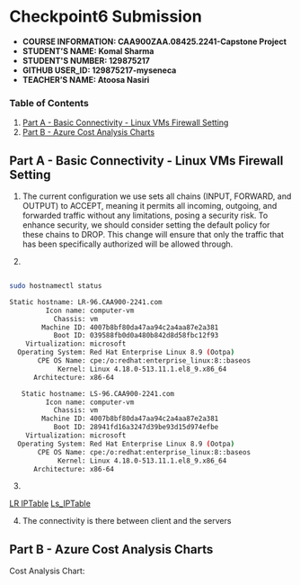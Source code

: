 # Checkpoint6 Submission

- **COURSE INFORMATION: CAA900ZAA.08425.2241-Capstone Project**
- **STUDENT’S NAME: Komal Sharma**
- **STUDENT'S NUMBER: 129875217**
- **GITHUB USER_ID: 129875217-myseneca**
- **TEACHER’S NAME: Atoosa Nasiri**

### Table of Contents

1. [Part A - Basic Connectivity - Linux VMs Firewall Setting](#part-a---basic-connectivity---linux-vms-firewall-setting)
2. [Part B - Azure Cost Analysis Charts](#part-b---azure-cost-analysis-charts)

## Part A - Basic Connectivity - Linux VMs Firewall Setting

1. The current configuration we use sets all chains (INPUT, FORWARD, and OUTPUT) to ACCEPT, meaning it permits all incoming, outgoing, and forwarded traffic without any limitations, posing a security risk. To enhance security, we should consider setting the default policy for these chains to DROP. This change will ensure that only the traffic that has been specifically authorized will be allowed through.

2.
```bash

sudo hostnamectl status

Static hostname: LR-96.CAA900-2241.com
         Icon name: computer-vm
           Chassis: vm
        Machine ID: 4007b8bf80da47aa94c2a4aa87e2a381
           Boot ID: 039588fb0d0a480b842d8d58fbc12f93
    Virtualization: microsoft
  Operating System: Red Hat Enterprise Linux 8.9 (Ootpa)
       CPE OS Name: cpe:/o:redhat:enterprise_linux:8::baseos
            Kernel: Linux 4.18.0-513.11.1.el8_9.x86_64
      Architecture: x86-64

   Static hostname: LS-96.CAA900-2241.com
         Icon name: computer-vm
           Chassis: vm
        Machine ID: 4007b8bf80da47aa94c2a4aa87e2a381
           Boot ID: 28941fd16a3247d39be93d15d974efbe
    Virtualization: microsoft
  Operating System: Red Hat Enterprise Linux 8.9 (Ootpa)
       CPE OS Name: cpe:/o:redhat:enterprise_linux:8::baseos
            Kernel: Linux 4.18.0-513.11.1.el8_9.x86_64
      Architecture: x86-64

```
3.
[LR IPTable](./lr_iptable.txt)
[Ls_IPTable](./ls_iptable.txt)

4. The connectivity is there between client and the servers

## Part B - Azure Cost Analysis Charts

Cost Analysis Chart:

